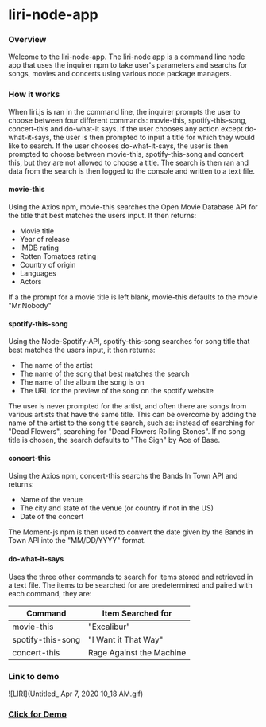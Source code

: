 # liri-node-app

### Overview

Welcome to the liri-node-app.  The liri-node app is a command line node app that uses the inquirer npm to take user's parameters and searchs for songs, movies and concerts using various node package managers.  

### How it works

When liri.js is ran in the command line, the inquirer prompts the user to choose between four different commands: movie-this, spotify-this-song, concert-this and do-what-it says.  If the user chooses any action except do-what-it-says, the user is then prompted to input a title for which they would like to search.  If the user chooses do-what-it-says, the user is then prompted to choose between movie-this, spotify-this-song and concert this, but they are not allowed to choose a title. The search is then ran and data from the search is then logged to the console and written to a text file.

#### movie-this

Using the Axios npm, movie-this searches the Open Movie Database API for the title that best matches the users input.  It then returns:

* Movie title
* Year of release
* IMDB rating
* Rotten Tomatoes rating
* Country of origin
* Languages
* Actors

If a the prompt for a movie title is left blank, movie-this defaults to the movie "Mr.Nobody"


#### spotify-this-song

Using the Node-Spotify-API, spotify-this-song searches for song title that best matches the users input, it then returns:

* The name of the artist
* The name of the song that best matches the search
* The name of the album the song is on
* The URL for the preview of the song on the spotify website

The user is never prompted for the artist, and often there are songs from various artists that have the same title. This can be overcome by adding the name of the artist to the song title search, such as: instead of searching for "Dead Flowers", searching for "Dead Flowers Rolling Stones".  If no song title is chosen, the search defaults to "The Sign" by Ace of Base.  

#### concert-this

Using the Axios npm, concert-this searchs the Bands In Town API and returns:

* Name of the venue
* The city and state of the venue (or country if not in the US)
* Date of the concert

The Moment-js npm is then used to convert the date given by the Bands in Town API into the "MM/DD/YYYY" format.

#### do-what-it-says

Uses the three other commands to search for items stored and retrieved in a text file.  The items to be searched for are predetermined and paired with each command, they are:

Command | Item Searched for
--------|-------------------
movie-this| "Excalibur"
spotify-this-song| "I Want it That Way"
concert-this| Rage Against the Machine

### Link to demo

![LIRI](Untitled_ Apr 7, 2020 10_18 AM.gif)



### [Click for Demo](https://drive.google.com/file/d/1jnuFLWjkm96eyo87PtOdUJ0aFy7sFYyM/view)





